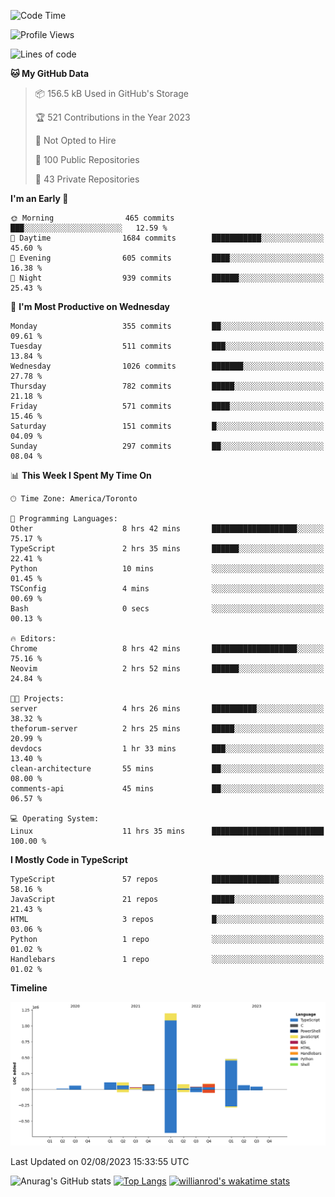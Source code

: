 <!--START_SECTION:waka-->
![Code Time](http://img.shields.io/badge/Code%20Time-440%20hrs%2058%20mins-blue)

![Profile Views](http://img.shields.io/badge/Profile%20Views-0-blue)

![Lines of code](https://img.shields.io/badge/From%20Hello%20World%20I%27ve%20Written-2.4%20million%20lines%20of%20code-blue)

**🐱 My GitHub Data** 

> 📦 156.5 kB Used in GitHub's Storage 
 > 
> 🏆 521 Contributions in the Year 2023
 > 
> 🚫 Not Opted to Hire
 > 
> 📜 100 Public Repositories 
 > 
> 🔑 43 Private Repositories 
 > 
**I'm an Early 🐤** 

```text
🌞 Morning                465 commits         ███░░░░░░░░░░░░░░░░░░░░░░   12.59 % 
🌆 Daytime                1684 commits        ███████████░░░░░░░░░░░░░░   45.60 % 
🌃 Evening                605 commits         ████░░░░░░░░░░░░░░░░░░░░░   16.38 % 
🌙 Night                  939 commits         ██████░░░░░░░░░░░░░░░░░░░   25.43 % 
```
📅 **I'm Most Productive on Wednesday** 

```text
Monday                   355 commits         ██░░░░░░░░░░░░░░░░░░░░░░░   09.61 % 
Tuesday                  511 commits         ███░░░░░░░░░░░░░░░░░░░░░░   13.84 % 
Wednesday                1026 commits        ███████░░░░░░░░░░░░░░░░░░   27.78 % 
Thursday                 782 commits         █████░░░░░░░░░░░░░░░░░░░░   21.18 % 
Friday                   571 commits         ████░░░░░░░░░░░░░░░░░░░░░   15.46 % 
Saturday                 151 commits         █░░░░░░░░░░░░░░░░░░░░░░░░   04.09 % 
Sunday                   297 commits         ██░░░░░░░░░░░░░░░░░░░░░░░   08.04 % 
```


📊 **This Week I Spent My Time On** 

```text
🕑︎ Time Zone: America/Toronto

💬 Programming Languages: 
Other                    8 hrs 42 mins       ███████████████████░░░░░░   75.17 % 
TypeScript               2 hrs 35 mins       ██████░░░░░░░░░░░░░░░░░░░   22.41 % 
Python                   10 mins             ░░░░░░░░░░░░░░░░░░░░░░░░░   01.45 % 
TSConfig                 4 mins              ░░░░░░░░░░░░░░░░░░░░░░░░░   00.69 % 
Bash                     0 secs              ░░░░░░░░░░░░░░░░░░░░░░░░░   00.13 % 

🔥 Editors: 
Chrome                   8 hrs 42 mins       ███████████████████░░░░░░   75.16 % 
Neovim                   2 hrs 52 mins       ██████░░░░░░░░░░░░░░░░░░░   24.84 % 

🐱‍💻 Projects: 
server                   4 hrs 26 mins       ██████████░░░░░░░░░░░░░░░   38.32 % 
theforum-server          2 hrs 25 mins       █████░░░░░░░░░░░░░░░░░░░░   20.99 % 
devdocs                  1 hr 33 mins        ███░░░░░░░░░░░░░░░░░░░░░░   13.40 % 
clean-architecture       55 mins             ██░░░░░░░░░░░░░░░░░░░░░░░   08.00 % 
comments-api             45 mins             ██░░░░░░░░░░░░░░░░░░░░░░░   06.57 % 

💻 Operating System: 
Linux                    11 hrs 35 mins      █████████████████████████   100.00 % 
```

**I Mostly Code in TypeScript** 

```text
TypeScript               57 repos            ███████████████░░░░░░░░░░   58.16 % 
JavaScript               21 repos            █████░░░░░░░░░░░░░░░░░░░░   21.43 % 
HTML                     3 repos             █░░░░░░░░░░░░░░░░░░░░░░░░   03.06 % 
Python                   1 repo              ░░░░░░░░░░░░░░░░░░░░░░░░░   01.02 % 
Handlebars               1 repo              ░░░░░░░░░░░░░░░░░░░░░░░░░   01.02 % 
```



**Timeline**

![Lines of Code chart](https://raw.githubusercontent.com/wise-introvert/wise-introvert/master/assets/bar_graph.png)


 Last Updated on 02/08/2023 15:33:55 UTC
<!--END_SECTION:waka-->

![Anurag's GitHub stats](https://github-readme-stats.vercel.app/api?username=wise-introvert&count_private=true&show_icons=true)
[![Top Langs](https://github-readme-stats.vercel.app/api/top-langs/?username=wise-introvert&langs_count=10)](https://github.com/anuraghazra/github-readme-stats)
[![willianrod's wakatime stats](https://github-readme-stats.vercel.app/api/wakatime?username=wiseintrovert)](https://github.com/anuraghazra/github-readme-stats)
